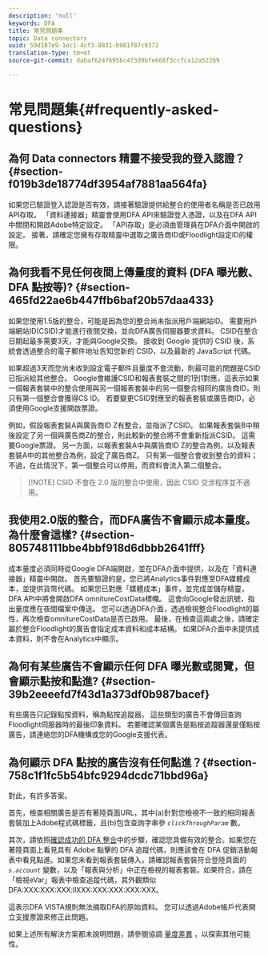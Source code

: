 ```yaml
---
description: 'null'
keywords: DFA
title: 常見問題集
topic: Data connectors
uuid: 59d187e9-1ec1-4cf3-8831-b981f87c9372
translation-type: tm+mt
source-git-commit: dabaf6247695bc4f3d9bfe668f3ccfca12a52269

---
```



# 常見問題集{#frequently-asked-questions}

## 為何 Data connectors 精靈不接受我的登入認證？{#section-f019b3de18774df3954af7881aa564fa}

如果您已驗證登入認證是否有效，請接著驗證提供給整合的使用者名稱是否已啟用API存取。 「資料連接器」精靈會使用DFA API來驗證登入憑證，以及在DFA API中關閉和開啟Adobe特定設定。 「API存取」是必須由管理員在DFA介面中開啟的設定。 接著，請確定您擁有存取精靈中選取之廣告商ID或Floodlight設定ID的權限。

## 為何我看不見任何夜間上傳量度的資料 (DFA 曝光數、DFA 點按等)?  {#section-465fd22ae6b447ffb6baf20b57daa433}

如果您使用1.5版的整合，可能是因為您的整合尚未指派用戶端網站ID。 需要用戶端網站ID(CSID)才能進行夜間交換，並向DFA廣告伺服器要求資料。 CSID在整合日期起最多需要3天，才能與Google交換。 接收到 Google 提供的 CSID 後，系統會透過整合的電子郵件地址告知您新的 CSID，以及最新的 JavaScript 代碼。

如果超過3天而您尚未收到設定電子郵件且量度不會流動，則最可能的問題是CSID已指派給其他整合。 Google會維護CSID和報表套裝之間的1到1對應，這表示如果一個報表套裝中的整合使用與另一個報表套裝中的另一個整合相同的廣告商ID，則只有第一個整合會獲得CS ID。 若要變更CSID對應至的報表套裝或廣告商ID，必須使用Google支援開啟票證。

例如，假設報表套裝A與廣告商ID Z有整合，並指派了CSID。 如果報表套裝B中稍後設定了另一個與廣告商Z的整合，則此較新的整合將不會重新指派CSID。 這需要Google票證。 另一方面，以報表套裝A中與廣告商ID Z的整合為例，以及報表套裝A中的其他整合為例，設定了廣告商Z。 只有第一個整合會收到整合的資料；不過，在此情況下，第一個整合可以停用，而資料會流入第二個整合。

>[!NOTE] CSID 不會在 2.0 版的整合中使用，因此 CSID 交涉程序並不適用。

## 我使用2.0版的整合，而DFA廣告不會顯示成本量度。 為什麼會這樣?  {#section-805748111bbe4bbf918d6dbbb2641fff}

成本量度必須同時從Google DFA端開啟，並在DFA介面中提供，以及在「資料連接器」精靈中開啟。 首先要驗證的是，您已將Analytics事件對應至DFA媒體成本，並提供貨幣代碼。 如果您已對應「媒體成本」事件，並完成並儲存精靈，DFA API中將會開啟DFA omnitureCostData標幟。 這會向Google發出訊號，指出量度應在夜間檔案中傳送。 您可以透過DFA介面，透過檢視整合Floodlight的屬性，再次檢查omnitureCostData是否已啟用。 最後，在檢查這兩處之後，請確定屬於整合Floodlight的廣告會指定成本資料和成本結構。 如果DFA介面中未提供成本資料，則不會在Analytics中顯示。

## 為何有某些廣告不會顯示任何 DFA 曝光數或閱覽，但會顯示點按和點進?  {#section-39b2eeeefd7f43d1a373df0b987bacef}

有些廣告只記錄點按資料，稱為點按追蹤器。 這些類型的廣告不會傳回查詢Floodlight伺服器時的最後印象資料。 若要確認某個廣告是點按追蹤器還是僅點按廣告，請連絡您的DFA機構或您的Google支援代表。

## 為何顯示 DFA 點按的廣告沒有任何點進？{#section-758c1f1fc5b54bfc9294dcdc71bbd96a}

對此，有許多答案。

首先，檢查相關廣告是否有著陸頁面URL，其中(a)針對您檢視不一致的相同報表套裝加上Adobe程式碼標籤，且(b)包含查詢字串參 *`clickThroughParam`* 數。

其次，請依照[確認成功的 DFA 整合](../dfa-data-connector-analytics/dfa-integration.md)中的步驟，確認您具備有效的整合。如果您在著陸頁面上看見具有 Adobe 點擊的 DFA 追蹤代碼，則應該會在 DFA 促銷活動報表中看見點進。如果您未看到報表套裝傳入，請確認報表套裝符合登陸頁面的 *`s.account`* 變數，以及「報表與分析」中正在檢視的報表套裝。如果符合，請在「檢視eVar」報表中檢查追蹤代碼，其外觀類似DFA:XXX:XXX:XXX:llXXX:XXX:XXX:XXX:XXX。

這表示DFA VISTA規則無法摘取DFA的原始資料。 您可以透過Adobe帳戶代表開立支援票證來修正此問題。

如果上述所有解決方案都未說明問題，請參閱協調 [量度差異](../dfa-data-connector-analytics/dfa-reconciling-metric-discrepancies.md) ，以探索其他可能性。
